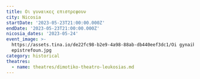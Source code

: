 ```yaml
---
title: Οι γυναικες επιστρεφουν
city: Nicosia
startDate: '2023-05-23T21:00:00.000Z'
endDate: '2023-05-23T21:00:00.000Z'
nicosia_dates: '2023-05-24'
event_image: >-
  https://assets.tina.io/de22fc98-b2e9-4a98-88ab-db440eef3dc1/Oi gynaikes
  epistrefoun.jpg
category: historical
theatres:
  - name: theatres/dimotiko-theatro-leukosias.md
---
```


